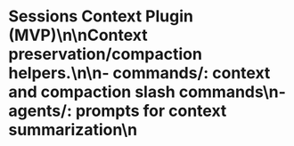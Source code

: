 # Sessions Context Plugin (MVP)\n\nContext preservation/compaction helpers.\n\n- commands/: context and compaction slash commands\n- agents/: prompts for context summarization\n